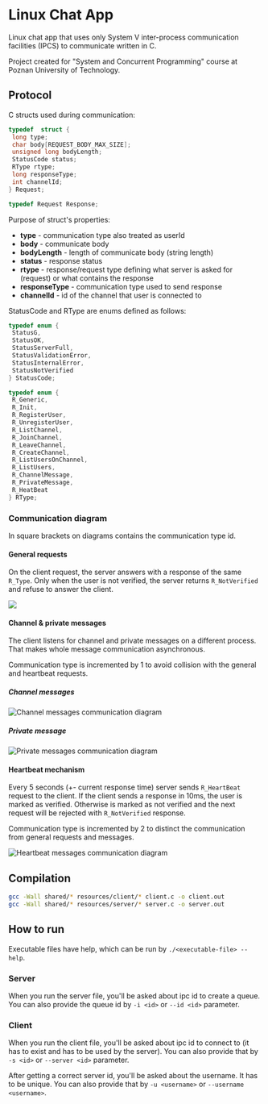 # Linux Chat App

Linux chat app that uses only System V inter-process communication facilities (IPCS) to communicate written in C.

Project created for "System and Concurrent Programming" course at Poznan University of Technology.

## Protocol

C structs used during communication:

```c
typedef  struct {
 long type;
 char body[REQUEST_BODY_MAX_SIZE];
 unsigned long bodyLength;
 StatusCode status;
 RType rtype;
 long responseType;
 int channelId;
} Request;

typedef Request Response;
```

Purpose of struct's properties:

* **type** - communication type also treated as userId
* **body** - communicate body
* **bodyLength** - length of communicate body (string length)
* **status** - response status
* **rtype** - response/request type defining what server is asked for (request) or what contains the response
* **responseType** - communication type used to send response
* **channelId** - id of the channel that user is connected to

StatusCode and RType are enums defined as follows:

```c
typedef enum {
 StatusG,
 StatusOK,
 StatusServerFull,
 StatusValidationError,
 StatusInternalError,
 StatusNotVerified
} StatusCode;

typedef enum {
 R_Generic,
 R_Init,
 R_RegisterUser,
 R_UnregisterUser,
 R_ListChannel,
 R_JoinChannel,
 R_LeaveChannel,
 R_CreateChannel,
 R_ListUsersOnChannel,
 R_ListUsers,
 R_ChannelMessage,
 R_PrivateMessage,
 R_HeatBeat
} RType;
```

### Communication diagram

In square brackets on diagrams contains the communication type id.

#### General requests

On the client request, the server answers with a response of the same `R_Type`. Only when the user is not verified, the server returns `R_NotVerified` and refuse to answer the client.

<img src="https://mermaid.ink/img/eyJjb2RlIjoic2VxdWVuY2VEaWFncmFtXG5DbGllbnQgLS0-PiBTZXJ2ZXI6IFJlcXVlc3QgUl9UeXBlIFt0eXBlXSBcbk5vdGUgcmlnaHQgb2YgU2VydmVyOiBJZiB1c2VyIGlzIHZlcmlmaWVkXG5TZXJ2ZXIgLS0-PiBDbGllbnQ6IFJlc3BvbnNlIFJfVHlwZSBbcmVxdWVzdC5yZXNwb25zZVR5cGVdXG5Ob3RlIHJpZ2h0IG9mIFNlcnZlcjogSWYgdXNlciBpcyBub3QgdmVyaWZpZWRcblNlcnZlciAtLT4-IENsaWVudDogUmVzcG9uc2UgUl9Ob3RWZXJpZmllZCBbcmVxdWVzdC5yZXNwb25zZVR5cGVdIiwibWVybWFpZCI6IntcbiAgXCJ0aGVtZVwiOiBcImRlZmF1bHRcIlxufSIsInVwZGF0ZUVkaXRvciI6ZmFsc2UsImF1dG9TeW5jIjp0cnVlLCJ1cGRhdGVEaWFncmFtIjpmYWxzZX0" />

#### Channel & private messages

The client listens for channel and private messages on a different process. That makes whole message communication asynchronous.

Communication type is incremented by 1 to avoid collision with the general and heartbeat requests.

##### Channel messages

![Channel messages communication diagram](https://mermaid.ink/img/eyJjb2RlIjoic2VxdWVuY2VEaWFncmFtXG5TZW5kZXIgLS0-PiBTZXJ2ZXI6IFJlcXVlc3QgUl9DaGFubmVsTWVzc2FnZSBbdXNlci50eXBlXVxuU2VydmVyIC0tPj4gQ2hhbm5lbCBjbGllbnRzIChhbHNvIHNlbmRlcik6IFJlc3BvbnNlIFJfQ2hhbm5lbE1lc3NhZ2UgW2NsaWVudC5yZXNwb25zZVR5cGUrMV0iLCJtZXJtYWlkIjoie1xuICBcInRoZW1lXCI6IFwiZGVmYXVsdFwiXG59IiwidXBkYXRlRWRpdG9yIjpmYWxzZSwiYXV0b1N5bmMiOnRydWUsInVwZGF0ZURpYWdyYW0iOmZhbHNlfQ "Channel messages communication diagram")

##### Private message

![Private messages communication diagram](https://mermaid.ink/img/eyJjb2RlIjoic2VxdWVuY2VEaWFncmFtXG5TZW5kZXIgLS0-PiBTZXJ2ZXI6IFJlcXVlc3QgUl9Qcml2YXRlTWVzc2FnZSBbdXNlci50eXBlXVxuU2VydmVyIC0tPj4gUmVjZWl2ZXI6IFJlc3BvbnNlIFJfUHJpdmF0ZU1lc3NhZ2UgW2NsaWVudC5yZXNwb25zZVR5cGUrMV1cblNlcnZlciAtLT4-IFNlbmRlcjogUmVzcG9uc2UgUl9Qcml2YXRlTWVzc2FnZSBbY2xpZW50LnJlc3BvbnNlVHlwZSsxXSIsIm1lcm1haWQiOiJ7XG4gIFwidGhlbWVcIjogXCJkZWZhdWx0XCJcbn0iLCJ1cGRhdGVFZGl0b3IiOmZhbHNlLCJhdXRvU3luYyI6dHJ1ZSwidXBkYXRlRGlhZ3JhbSI6ZmFsc2V9 "Private messages communication diagram")

#### Heartbeat mechanism

Every 5 seconds (+- current response time) server sends `R_HeartBeat` request to the client. If the client sends a response in 10ms, the user is marked as verified. Otherwise is marked as not verified and the next request will be rejected with `R_NotVerified` response.

Communication type is incremented by 2 to distinct the communication from general requests and messages.

![Heartbeat messages communication diagram](https://mermaid.ink/img/eyJjb2RlIjoic2VxdWVuY2VEaWFncmFtXG5TZXJ2ZXIgLS0-PiBDbGllbnQ6IFJlcXVlc3QgUl9IZWFydEJlYXQgW3VzZXIudHlwZSsyXVxuQ2xpZW50IC0tPj4gU2VydmVyOiBSZXNwb25zZSBSX0hlYXJ0QmVhdCBbdXNlci5yZXNwb25zZVR5cGUrMl1cbk5vdGUgbGVmdCBvZiBTZXJ2ZXI6IEdvdCBoZWFydGJlYXQgcmVzcG9uc2UgPGJyPiBNYXJraW5nIHVzZXIgYXMgdmVyaWZpZWRcbk5vdGUgbGVmdCBvZiBTZXJ2ZXI6IE90aGVyd2lzZSBtYXJraW5nIGFzIG5vdCB2ZXJpZmllZCIsIm1lcm1haWQiOiJ7XG4gIFwidGhlbWVcIjogXCJkZWZhdWx0XCJcbn0iLCJ1cGRhdGVFZGl0b3IiOmZhbHNlLCJhdXRvU3luYyI6dHJ1ZSwidXBkYXRlRGlhZ3JhbSI6ZmFsc2V9 "Heartbeat messages communication diagram")

## Compilation

```bash
gcc -Wall shared/* resources/client/* client.c -o client.out
gcc -Wall shared/* resources/server/* server.c -o server.out
```

## How to run

Executable files have help, which can be run by `./<executable-file> --help`.

### Server

When you run the server file, you'll be asked about ipc id to create a queue.
You can also provide the queue id by `-i <id>` or `--id <id>` parameter.

### Client

When you run the client file, you'll be asked about ipc id to connect to (it has to exist and has to be used by the server).
You can also provide that by `-s <id>` or `--server <id>` parameter.

After getting a correct server id, you'll be asked about the username. It has to be unique.
You can also provide that by `-u <username>` or `--username <username>`.
